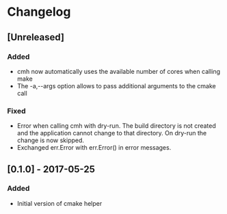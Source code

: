 # Changelog

## [Unreleased]

### Added

* cmh now automatically uses the available number of cores when calling make
* The -a,--args option allows to pass additional arguments to the cmake call

### Fixed

* Error when calling cmh with dry-run. The build directory is not created and the
  application cannot change to that directory. On dry-run the change is now
  skipped.
* Exchanged err.Error with err.Error() in error messages.

## [0.1.0] - 2017-05-25

### Added

* Initial version of cmake helper

